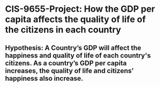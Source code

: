 # CIS-9655-Project: How the GDP per capita affects the quality of life of the citizens in each country
## Hypothesis: A Country’s GDP will affect the happiness and quality of life of each country's citizens. As a country’s GDP per capita increases, the quality of life and citizens’ happiness also increase.

